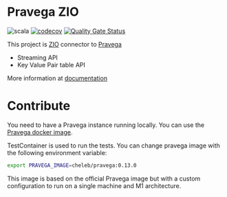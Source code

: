 # Pravega ZIO

![scala](https://github.com/cheleb/zio-pravega/actions/workflows/ci.yml/badge.svg)
[![codecov](https://codecov.io/gh/cheleb/zio-pravega/branch/master/graph/badge.svg?token=9IW44171RJ)](https://codecov.io/gh/cheleb/zio-pravega)
[![Quality Gate Status](https://sonarcloud.io/api/project_badges/measure?project=cheleb_zio-pravega&metric=alert_status)](https://sonarcloud.io/summary/new_code?id=cheleb_zio-pravega)


This project is [ZIO](https://www.zio.dev) connector to [Pravega](https://www.pravega.io)

* Streaming API
* Key Value Pair table API


More information at [documentation](https://cheleb.github.io/zio-pravega/docs/zio-pravega/index.html)

# Contribute

You need to have a Pravega instance running locally. You can use the [Pravega docker image](https://hub.docker.com/r/pravega/pravega).

TestContainer is used to run the tests. You can change pravega image with the following environment variable:

```bash
export PRAVEGA_IMAGE=cheleb/pravega:0.13.0
```

This image is based on the official Pravega image but with a custom configuration to run on a single machine and M1 architecture.
